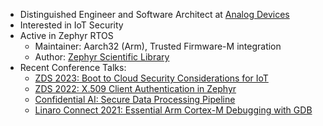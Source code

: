 - Distinguished Engineer and Software Architect at [Analog Devices](https://www.analog.com)
- Interested in IoT Security
- Active in Zephyr RTOS
  - Maintainer: Aarch32 (Arm), Trusted Firmware-M integration
  - Author: [Zephyr Scientific Library](https://github.com/zephyrproject-rtos/zscilib)
- Recent Conference Talks:
  - [ZDS 2023: Boot to Cloud Security Considerations for IoT](https://www.youtube.com/watch?v=5KaekcHtBQc)
  - [ZDS 2022: X.509 Client Authentication in Zephyr](https://www.youtube.com/watch?v=8-PU9_ONSrY)
  - [Confidential AI: Secure Data Processing Pipeline](https://resources.linaro.org/en/resource/kPgbJxx8LQcLaiPTWcSxyF)
  - [Linaro Connect 2021: Essential Arm Cortex-M Debugging with GDB](https://resources.linaro.org/en/resource/MQ3H8gjNg4F6nMB8aZVt72)
